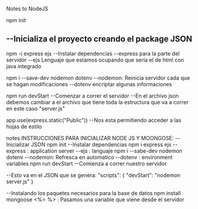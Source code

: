 Notes to NodeJS

npm init

--Inicializa el proyecto creando el package JSON
--

npm -i express ejs
--Instalar dependencias
--express para la parte del servidor
--ejs Lenguaje que estamos ocupando que sería el de html con java integrado

npm i --save-dev nodemon dotenv
--nodemon: Reinicia servidor cada que se hagan modificaciones
--dotenv encriptar algunas informaciones

npm run devStart
--Comenzar a correr el servidor
--En el archivo json debemos cambiar a el archivo que tiene toda la estructura que va a correr en este caso "server.js"

app.use(express.static("Public"))
--Nos esta permitiendo acceder a las hojas de estilo


notes
INSTRUCCIONES PARA INICIALIZAR NODE JS Y MOONGOSE:
--Inicializar JSON
npm init 
--Instalar dependencias
npm i express ejs
--express : application server
--ejs : languaje
npm i --sabe-dev nodemon dotenv
--nodemon: Refresca en automatico
--dotenv : environment variables
npm run devStart
--Comienza a correr nuestro servidor 

--Esto va en el JSON que se genera:
"scripts": {
    "devStart": "nodemon server.js"
  }

--Instalando los paquetes necesarios para la base de datos 
npm install mongoose 
<%=  %>  : Pasamos una variable que viene desde el servidor